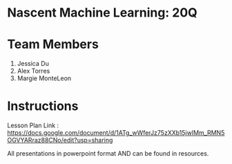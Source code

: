 # Nascent Machine Learning: 20Q
# Team Members
1. Jessica Du
2. Alex Torres
3. Margie MonteLeon

# Instructions
Lesson Plan Link :
https://docs.google.com/document/d/1ATg_wWferJz75zXXb15jwIMm_RMN5OGVYARraz88CNo/edit?usp=sharing

All presentations in powerpoint format AND can be found in resources. 